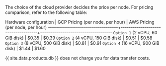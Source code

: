 The choice of the cloud provider decides the price per node. For pricing comparison, refer to the following table:

 Hardware configuration            | GCP Pricing (per node, per hour)	  | AWS Pricing (per node, per hour) 
-----------------------------------+------------------------------------+------------------------------------
`Option 1` (2 vCPU, 60 GiB disk)   | $0.35	                            | $0.39
`Option 2` (4 vCPU, 150 GiB disk)  | $0.51                            	| $0.58
`Option 3` (8 vCPU, 500 GiB disk)  | $0.81                              | $0.91
`Option 4` (16 vCPU, 900 GiB disk) | $1.44                              | $1.60

{{ site.data.products.db }} does not charge you for data transfer costs.
